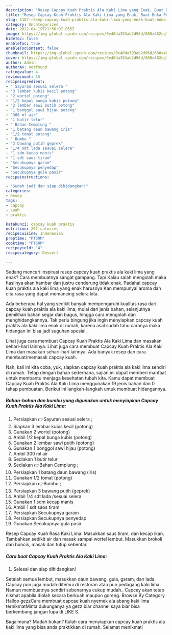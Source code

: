 ```yaml
---
description: "Resep Capcay Kuah Praktis Ala Kaki Lima yang Enak, Buat Buka Puasa Lezat Sekali"
title: "Resep Capcay Kuah Praktis Ala Kaki Lima yang Enak, Buat Buka Puasa Lezat Sekali"
slug: 1187-resep-capcay-kuah-praktis-ala-kaki-lima-yang-enak-buat-buka-puasa-lezat-sekali
category: Uncategorized
date: 2022-04-19T21:56:07.055Z
image: https://img-global.cpcdn.com/recipes/0e40da393ab2d96d/680x482cq70/capcay-kuah-praktis-ala-kaki-lima-foto-resep-utama.jpg
hideToc: false
enableToc: true
enableTocContent: false
thumbnail: https://img-global.cpcdn.com/recipes/0e40da393ab2d96d/680x482cq70/capcay-kuah-praktis-ala-kaki-lima-foto-resep-utama.jpg
cover: https://img-global.cpcdn.com/recipes/0e40da393ab2d96d/680x482cq70/capcay-kuah-praktis-ala-kaki-lima-foto-resep-utama.jpg
author: Admin
authorAv: notfound
ratingvalue: 4
reviewcount: 15
recipeingredient:
- " Sayuran sesuai selera "
- "3 lembar kubis kecil potong"
- "2 wortel potong"
- "1/2 kepal bunga kubis potong"
- "2 lembar sawi putih potong"
- "1 bonggol sawi hijau potong"
- "300 ml air"
- "1 butir telur"
- " Bahan Cemplung "
- "1 batang daun bawang iris"
- "1/2 tomat potong"
- " Bumbu "
- "3 bawang putih geprek"
- "1/4 sdt lada sesuai selera"
- "1 sdm kecap manis"
- "1 sdt saos tiram"
- "Secukupnya garam"
- "Secukupnya penyedap"
- "Secukupnya gula pasir"
recipeinstructions:

- "Sudah jadi dan siap dihidangkan!"
categories:
- Resep
tags:
- capcay
- kuah
- praktis

katakunci: capcay kuah praktis 
nutrition: 267 calories
recipecuisine: Indonesian
preptime: "PT39M"
cooktime: "PT60M"
recipeyield: "4"
recipecategory: Dessert

---
```



Sedang mencari inspirasi resep capcay kuah praktis ala kaki lima yang enak? Cara membuatnya sangat gampang. Tapi Kalau salah mengolah maka hasilnya akan hambar dan justru cenderung tidak enak. Padahal capcay kuah praktis ala kaki lima yang enak harusnya Kan mempunyai aroma dan cita rasa yang dapat memancing selera kita.


Ada beberapa hal yang sedikit banyak mempengaruhi kualitas rasa dari capcay kuah praktis ala kaki lima, mulai dari jenis bahan, selanjutnya pemilihan bahan segar dan bagus, hingga cara mengolah dan menghidangkannya. Tak perlu bingung jika ingin menyiapkan capcay kuah praktis ala kaki lima enak di rumah, karena asal sudah tahu caranya maka hidangan ini bisa jadi suguhan spesial.

Lihat juga cara membuat Capcay Kuah Praktis Ala Kaki Lima dan masakan sehari-hari lainnya. Lihat juga cara membuat Capcay Kuah Praktis Ala Kaki Lima dan masakan sehari-hari lainnya. Ada banyak resep dan cara membuat/memasak capcay kuah.


Nah, kali ini kita coba, yuk, siapkan capcay kuah praktis ala kaki lima sendiri di rumah. Tetap dengan bahan sederhana, sajian ini dapat memberi manfaat untuk membantu menjaga kesehatan tubuh kita. Kamu dapat membuat Capcay Kuah Praktis Ala Kaki Lima menggunakan 19 jenis bahan dan 0 tahap pembuatan. Berikut ini langkah-langkah untuk membuat hidangannya.

<!--inarticleads1-->

##### Bahan-bahan dan bumbu yang digunakan untuk menyiapkan Capcay Kuah Praktis Ala Kaki Lima:

1. Persiapkan  👉Sayuran sesuai selera ;
1. Siapkan 3 lembar kubis kecil (potong)
1. Gunakan 2 wortel (potong)
1. Ambil 1/2 kepal bunga kubis (potong)
1. Gunakan 2 lembar sawi putih (potong)
1. Gunakan 1 bonggol sawi hijau (potong)
1. Ambil 300 ml air
1. Sediakan 1 butir telur
1. Sediakan  👉Bahan Cemplung ;
1. Persiapkan 1 batang daun bawang (iris)
1. Gunakan 1/2 tomat (potong)
1. Persiapkan  👉Bumbu ;
1. Persiapkan 3 bawang putih (geprek)
1. Ambil 1/4 sdt lada /sesuai selera
1. Gunakan 1 sdm kecap manis
1. Ambil 1 sdt saos tiram
1. Persiapkan Secukupnya garam
1. Persiapkan Secukupnya penyedap
1. Gunakan Secukupnya gula pasir


Resep Capcay Kuah Rasa Kaki Lima. Masukkan saus tiram, dan kecap ikan. Tambahkan sedikit air dan masak sampai wortel lembut. Masukkan brokoli dan buncis, masak dan tutup sebentar. 

<!--inarticleads2-->

##### Cara buat Capcay Kuah Praktis Ala Kaki Lima:


1. Selesai dan siap dihidangkan!

Setelah semua lembut, masukkan daun bawang, gula, garam, dan lada. Capcay pun juga mudah ditemui di restoran atau pun pedagang kaki lima. Namun membuatnya sendiri sebenarnya cukup mudah.. Capcay akan tetap nikmat apabila diolah secara berkuah maupun goreng. Browse By Category Halloo gezzCara membuat capcae kuah nyemek ala abang kaki lima ternikmatMinta dukunganya ya gezz biar channel saya biar bisa berkembang jangan lupa di LIKE S. 

Bagaimana? Mudah bukan? Itulah cara menyiapkan capcay kuah praktis ala kaki lima yang bisa anda praktikkan di rumah. Selamat menikmati
